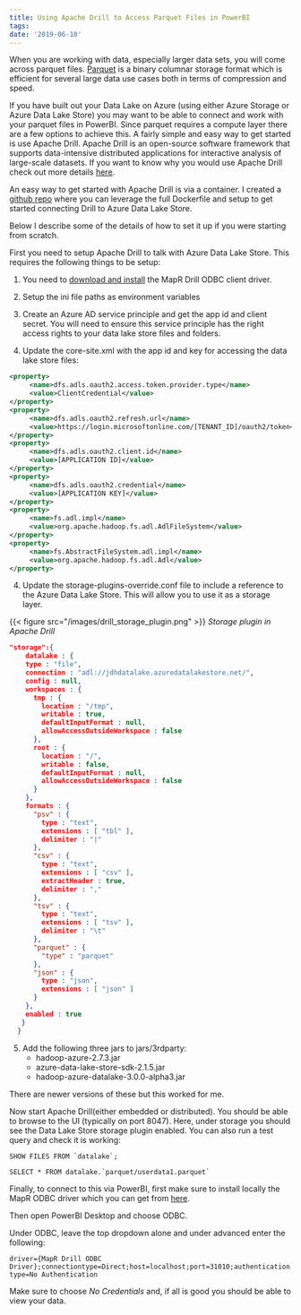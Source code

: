```yaml
---
title: Using Apache Drill to Access Parquet Files in PowerBI
tags:
date: '2019-06-10'
---
```

When you are working with data, especially larger data sets, you will come across parquet files. [Parquet](https://parquet.apache.org/) is a binary columnar storage format which is efficient for several large data use cases both in terms of compression and speed.
<!--more-->
If you have built out your Data Lake on Azure (using either Azure Storage or Azure Data Lake Store) you may want to be able to connect and work with your parquet files in PowerBI. Since parquet requires a compute layer there are a few options to achieve this. A fairly simple and easy way to get started is use Apache Drill. Apache Drill is an open-source software framework that supports data-intensive distributed applications for interactive analysis of large-scale datasets. If you want to know why you would use Apache Drill check out more details [here](https://drill.apache.org/why/).

An easy way to get started with Apache Drill is via a container. I created a [github repo](https://github.com/johndehavilland/apachedrillazuredatalake) where you can leverage the full Dockerfile and setup to get started connecting Drill to Azure Data Lake Store. 

Below I describe some of the details of how to set it up if you were starting from scratch.

First you need to setup Apache Drill to talk with Azure Data Lake Store. This requires the following things to be setup:

1. You need to [download and install](https://drill.apache.org/docs/installing-the-driver-on-linux/#step-1:-download-the-drill-odbc-driver) the MapR Drill ODBC client driver. 

2. Setup the ini file paths as environment variables

3. Create an Azure AD service principle and get the app id and client secret. You will need to ensure this service principle has the right access rights to your data lake store files and folders.

3. Update the core-site.xml with the app id and key for accessing the data lake store files:

```xml
<property>
     <name>dfs.adls.oauth2.access.token.provider.type</name>
     <value>ClientCredential</value>
</property>
<property>
     <name>dfs.adls.oauth2.refresh.url</name>
     <value>https://login.microsoftonline.com/[TENANT_ID]/oauth2/token</value>
</property>
<property>
     <name>dfs.adls.oauth2.client.id</name>
     <value>[APPLICATION ID]</value>
</property>
<property>
     <name>dfs.adls.oauth2.credential</name>
     <value>[APPLICATION KEY]</value>
</property> 
<property>
     <name>fs.adl.impl</name>
     <value>org.apache.hadoop.fs.adl.AdlFileSystem</value>
</property>
<property>
     <name>fs.AbstractFileSystem.adl.impl</name>
     <value>org.apache.hadoop.fs.adl.Adl</value>
</property>
```

4. Update the storage-plugins-override.conf file to include a reference to the Azure Data Lake Store. This will allow you to use it as a storage layer.

{{< figure src="/images/drill_storage_plugin.png" >}}
*Storage plugin in Apache Drill*

```json
"storage":{
    datalake : {
    type : "file",
    connection : "adl://jdhdatalake.azuredatalakestore.net/",
    config : null,
    workspaces : {
      tmp : {
        location : "/tmp",
        writable : true,
        defaultInputFormat : null,
        allowAccessOutsideWorkspace : false
      },
      root : {
        location : "/",
        writable : false,
        defaultInputFormat : null,
        allowAccessOutsideWorkspace : false
      }
    },
    formats : {
      "psv" : {
        type : "text",
        extensions : [ "tbl" ],
        delimiter : "|"
      },
      "csv" : {
        type : "text",
        extensions : [ "csv" ],
        extractHeader : true,
        delimiter : ","
      },
      "tsv" : {
        type : "text",
        extensions : [ "tsv" ],
        delimiter : "\t"
      },
      "parquet" : {
        "type" : "parquet"
      },
      "json" : {
        type : "json",
        extensions : [ "json" ]
      }
    },
    enabled : true
   }
  }
```

5. Add the following three jars to jars/3rdparty:
    * hadoop-azure-2.7.3.jar
    * azure-data-lake-store-sdk-2.1.5.jar
    * hadoop-azure-datalake-3.0.0-alpha3.jar

There are newer versions of these but this worked for me.

Now start Apache Drill(either embedded or distributed). You should be able to browse to the UI (typically on port 8047). Here, under storage you should see the Data Lake Store storage plugin enabled. You can also run a test query and check it is working:

```
SHOW FILES FROM `datalake`;
```

```
SELECT * FROM datalake.`parquet/userdata1.parquet`
```

Finally, to connect to this via PowerBI, first make sure to install locally the MapR ODBC driver which you can get from [here](http://package.mapr.com/tools/MapR-ODBC/MapR_Drill/).

Then open PowerBI Desktop and choose ODBC.

Under ODBC, leave the top dropdown alone and under advanced enter the following:

`driver={MapR Drill ODBC Driver};connectiontype=Direct;host=localhost;port=31010;authenticationtype=No Authentication`

Make sure to choose *No Credentials* and, if all is good you should be able to view your data.

